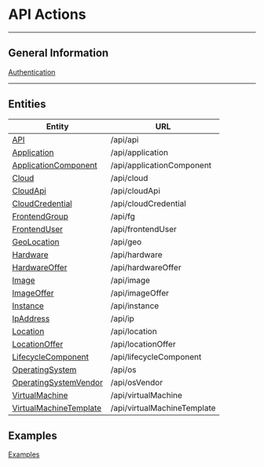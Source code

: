 ﻿# API Actions
***
## General Information
[Authentication](general/Authentication.md)
***
## Entities
Entity                                                       | URL
------------------------------------------------------------ | ---------------------------
[API](entities/Api.md)                                       | /api/api
[Application](entities/Application.md)                       | /api/application
[ApplicationComponent](entities/ApplicationComponent.md)     | /api/applicationComponent
[Cloud](entities/Cloud.md)                                   | /api/cloud
[CloudApi](entities/CloudApi.md)                             | /api/cloudApi
[CloudCredential](entities/CloudCredential.md)               | /api/cloudCredential
[FrontendGroup](entities/FrontendGroup.md)                   | /api/fg
[FrontendUser](entities/FrontendUser.md)                     | /api/frontendUser
[GeoLocation](entities/GeoLocation.md)                       | /api/geo
[Hardware](entities/Hardware.md)                             | /api/hardware
[HardwareOffer](entities/HardwareOffer.md)                   | /api/hardwareOffer
[Image](entities/Image.md)                                   | /api/image
[ImageOffer](entities/ImageOffer.md)                         | /api/imageOffer
[Instance](entities/Instance.md)                             | /api/instance
[IpAddress](entities/IpAddress.md)                           | /api/ip
[Location](entities/Location.md)                             | /api/location
[LocationOffer](entities/LocationOffer.md)                   | /api/locationOffer
[LifecycleComponent](entities/LifecycleComponent.md)         | /api/lifecycleComponent
[OperatingSystem](entities/OperatingSystem.md)               | /api/os
[OperatingSystemVendor](entities/OperatingSystemVendor.md)   | /api/osVendor
[VirtualMachine](entities/VirtualMachine.md)                 | /api/virtualMachine
[VirtualMachineTemplate](entities/VirtualMachineTemplate.md) | /api/virtualMachineTemplate

## Examples
[Examples](Examples.md)

